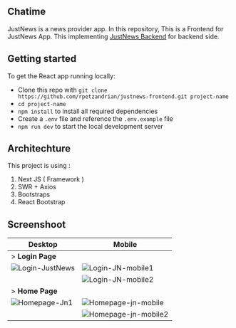 ## Chatime

JustNews is a news provider app. In this repository, This is a Frontend for JustNews App. This implementing [JustNews Backend](https://github.com/rpetzandrian/justnews-backend) for backend side.

## Getting started

To get the React app running locally:

* Clone this repo with `git clone https://github.com/rpetzandrian/justnews-frontend.git project-name`
* `cd project-name`
* `npm install` to install all required dependencies
* Create a `.env` file and reference the `.env.example` file
* `npm run dev` to start the local development server

## Architechture

This project is using :
1. Next JS ( Framework )
2. SWR + Axios
3. Bootstraps
4. React Bootstrap

## Screenshoot

| Desktop  | Mobile |
| - | - |
|> **Login Page**|
| ![Login-JustNews](https://user-images.githubusercontent.com/74188254/121775071-938ae200-cbaf-11eb-9108-ef42d4ec865c.png)  | ![Login-JN-mobile1](https://user-images.githubusercontent.com/74188254/121775085-aac9cf80-cbaf-11eb-9ba0-8db7775b5a20.png) |
|   | ![Login-JN-mobile2](https://user-images.githubusercontent.com/74188254/121775078-a1d8fe00-cbaf-11eb-847e-35f240a7c2bb.png)
|> **Home Page**|
| ![Homepage-Jn1](https://user-images.githubusercontent.com/74188254/121775104-d3ea6000-cbaf-11eb-91db-1a2186515b2f.png) | ![Homepage-jn-mobile](https://user-images.githubusercontent.com/74188254/121775116-e1074f00-cbaf-11eb-9c73-27ddf15f78e7.png) |
|   | ![Homepage-jn-mobile2](https://user-images.githubusercontent.com/74188254/121775135-f7150f80-cbaf-11eb-81e2-ec690dd87a13.png) |

